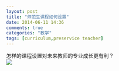 ```yaml
---
layout: post
title: "师范生课程如何设置"
date: 2014-06-11 14:36
comments: true
categories: "教学"
tags: [curriculum,preservice teacher]
---
```

怎样的课程设置对未来教师的专业成长更有利？  
![](https://raw.github.com/lukezhg/Freyja/master/curriculum-preservice-teacher.png)  
